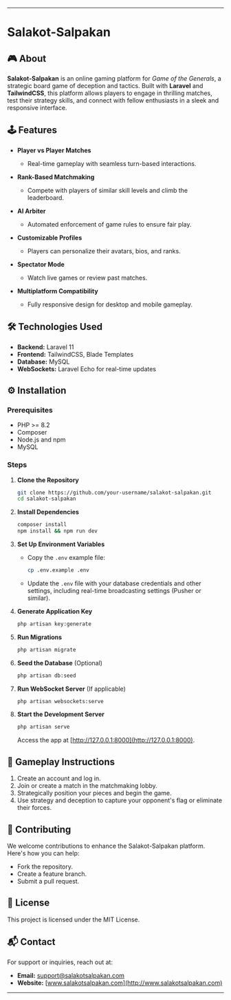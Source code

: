 ---

# Salakot-Salpakan  

## 🎮 About  
**Salakot-Salpakan** is an online gaming platform for *Game of the Generals*, a strategic board game of deception and tactics. Built with **Laravel** and **TailwindCSS**, this platform allows players to engage in thrilling matches, test their strategy skills, and connect with fellow enthusiasts in a sleek and responsive interface.  

## 🕹️ Features  
- **Player vs Player Matches**  
  - Real-time gameplay with seamless turn-based interactions.  

- **Rank-Based Matchmaking**  
  - Compete with players of similar skill levels and climb the leaderboard.  

- **AI Arbiter**  
  - Automated enforcement of game rules to ensure fair play.  

- **Customizable Profiles**  
  - Players can personalize their avatars, bios, and ranks.  

- **Spectator Mode**  
  - Watch live games or review past matches.  

- **Multiplatform Compatibility**  
  - Fully responsive design for desktop and mobile gameplay.  

## 🛠️ Technologies Used  
- **Backend:** Laravel 11  
- **Frontend:** TailwindCSS, Blade Templates  
- **Database:** MySQL  
- **WebSockets:** Laravel Echo for real-time updates  

## ⚙️ Installation  

### Prerequisites  
- PHP >= 8.2  
- Composer  
- Node.js and npm  
- MySQL  

### Steps  

1. **Clone the Repository**  
   ```bash  
   git clone https://github.com/your-username/salakot-salpakan.git  
   cd salakot-salpakan  
   ```  

2. **Install Dependencies**  
   ```bash  
   composer install  
   npm install && npm run dev  
   ```  

3. **Set Up Environment Variables**  
   - Copy the `.env` example file:  
     ```bash  
     cp .env.example .env  
     ```  
   - Update the `.env` file with your database credentials and other settings, including real-time broadcasting settings (Pusher or similar).  

4. **Generate Application Key**  
   ```bash  
   php artisan key:generate  
   ```  

5. **Run Migrations**  
   ```bash  
   php artisan migrate  
   ```  

6. **Seed the Database** (Optional)  
   ```bash  
   php artisan db:seed  
   ```  

7. **Run WebSocket Server** (If applicable)  
   ```bash  
   php artisan websockets:serve  
   ```  

8. **Start the Development Server**  
   ```bash  
   php artisan serve  
   ```  
   Access the app at [http://127.0.0.1:8000](http://127.0.0.1:8000).  

## 🎲 Gameplay Instructions  
1. Create an account and log in.  
2. Join or create a match in the matchmaking lobby.  
3. Strategically position your pieces and begin the game.  
4. Use strategy and deception to capture your opponent's flag or eliminate their forces.  

## 🤝 Contributing  
We welcome contributions to enhance the Salakot-Salpakan platform. Here's how you can help:  
- Fork the repository.  
- Create a feature branch.  
- Submit a pull request.  

## 📜 License  
This project is licensed under the MIT License.  

## 📬 Contact  
For support or inquiries, reach out at:  
- **Email:** support@salakotsalpakan.com  
- **Website:** [www.salakotsalpakan.com](http://www.salakotsalpakan.com)  

---  